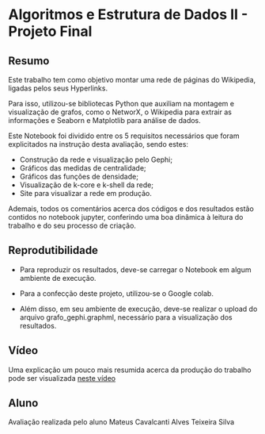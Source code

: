 # Algoritmos e Estrutura de Dados II - Projeto Final

## Resumo

Este trabalho tem como objetivo montar uma rede de páginas do Wikipedia, ligadas pelos seus Hyperlinks.

Para isso, utilizou-se bibliotecas Python que auxiliam na montagem e visualização de grafos, como o NetworX, o Wikipedia para extrair as informações e Seaborn e Matplotlib para análise de dados.

Este Notebook foi dividido entre os 5 requisitos necessários que foram explicitados na instrução desta avaliação, sendo estes:

- Construção da rede e visualização pelo Gephi;
- Gráficos das medidas de centralidade;
- Gráficos das funções de densidade;
- Visualização de k-core e k-shell da rede;
- Site para visualizar a rede em produção.

Ademais, todos os comentários acerca dos códigos e dos resultados estão contidos no notebook jupyter, conferindo uma boa dinâmica à leitura do trabalho e do seu processo de criação.

## Reprodutibilidade

-  Para reproduzir os resultados, deve-se carregar o Notebook em algum ambiente de execução.

- Para a confecção deste projeto, utilizou-se o Google colab.

- Além disso, em seu ambiente de execução, deve-se realizar o upload do arquivo grafo_gephi.graphml, necessário para a visualização dos resultados.

## Vídeo

Uma explicação um pouco mais resumida acerca da produção do trabalho pode ser visualizada [neste vídeo](https://youtu.be/Piauer3Qyog)

## Aluno

Avaliação realizada pelo aluno Mateus Cavalcanti Alves Teixeira Silva